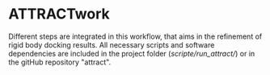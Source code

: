 # ATTRACTwork
Different steps are integrated in this workflow, that aims in the refinement of rigid body docking results. All necessary scripts and software dependencies are included in the project folder (*scripte/run_attract/*) or in the gitHub repository "attract". 



